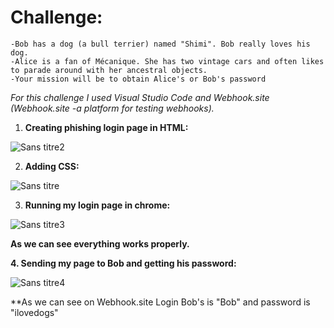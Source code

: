 # Challenge:

	-Bob has a dog (a bull terrier) named "Shimi". Bob really loves his dog.
	-Alice is a fan of Mécanique. She has two vintage cars and often likes to parade around with her ancestral objects.
	-Your mission will be to obtain Alice's or Bob's password

*For this challenge I used Visual Studio Code and Webhook.site (Webhook.site -a platform for testing webhooks).*
	
1. **Creating phishing login page in HTML:**

![Sans titre2](https://github.com/OlgvP/Phishing/assets/133352245/aba2f0e9-f20f-4fb1-a976-7e903d2f5713)

2. **Adding CSS:**

![Sans titre](https://github.com/OlgvP/Phishing/assets/133352245/e4974a93-1af5-4426-9f7d-0c5471293820)

3. **Running my login page in chrome:**

![Sans titre3](https://github.com/OlgvP/Phishing/assets/133352245/711f5895-3189-4ece-8241-0ed817cd2af0)

**As we can see everything works properly.**


**4. Sending my page to Bob and getting his password:**

![Sans titre4](https://github.com/OlgvP/Phishing/assets/133352245/f0e6b742-7e26-4644-8c05-995823df27bd)

**As we can see on Webhook.site Login Bob's is "Bob" and password is "ilovedogs"
